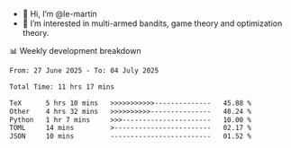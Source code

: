 - 👋 Hi, I’m @le-martin
- 👀 I’m interested in multi-armed bandits, game theory and optimization theory.
<!---- 💞️ I’m looking to collaborate on ...
- 📫 How to reach me ...-->

<!---
Tutorial for using WakaTime stats in GitHub profile: https://github.com/athul/waka-readme
-->

📊 Weekly development breakdown
<!--START_SECTION:waka-->

```txt
From: 27 June 2025 - To: 04 July 2025

Total Time: 11 hrs 17 mins

TeX      5 hrs 10 mins   >>>>>>>>>>>--------------   45.88 %
Other    4 hrs 32 mins   >>>>>>>>>>---------------   40.24 %
Python   1 hr 7 mins     >>>----------------------   10.00 %
TOML     14 mins         >------------------------   02.17 %
JSON     10 mins         -------------------------   01.52 %
```

<!--END_SECTION:waka-->

<!---
le-martin/le-martin is a ✨ special ✨ repository because its `README.md` (this file) appears on your GitHub profile.
You can click the Preview link to take a look at your changes.
--->
